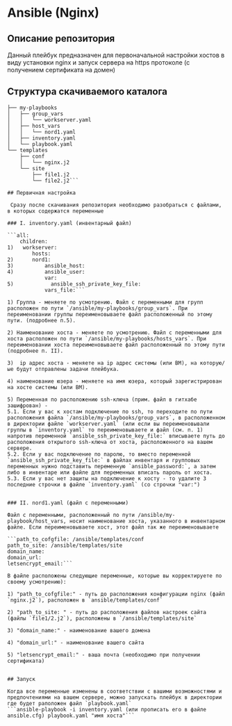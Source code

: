 # Ansible (Nginx)

## Описание репозитория

Данный плейбук предназначен для первоначальной настройки хостов в виду установки nginx и запуск сервера на https протоколе (с получением сертификата на домен)

## Cтруктура скачиваемого каталога

```├── ansible.cfg
├── my-playbooks
│   ├── group_vars
│   │   └── workserver.yaml
│   ├── host_vars
│   │   └── nord1.yaml
│   ├── inventory.yaml
│   └── playbook.yaml
└── templates
    ├── conf
    │   └── nginx.j2
    └── site
        ├── file1.j2
        └── file2.j2```

## Первичная настройка

 Сразу после скачивания репозитория необходимо разобраться с файлами, в которых содержатся переменные

### I. inventory.yaml (инвентарный файл)

```all:
    children:
1)   workserver:
        hosts:
2)      nord1:
3)          ansible_host:
4)          ansible_user:
            var:
5)            ansible_ssh_private_key_file:
            vars_file:```

1) Группа - меняете по усмотрению. Файл с переменными для групп расположен по пути `/ansible/my-playbooks/group_vars`. При переименовании группы переименовываете файл расположенный по этому пути. (подробнее п.5).

2) Наименование хоста - меняете по усмотрению. Файл с переменными для хоста расположен по пути `/ansible/my-playbooks/hosts_vars`. При переименовании хоста переименовываете файл расположенный по этому пути (подробнее п. II).

3)  ip адрес хоста - меняете на ip адрес системы (или ВМ), на которую/ые будут отправлены задачи плейбука.

4) наименование юзера - меняете на имя юзера, который зарегистрирован на хосте системы (или ВМ).

5) Переменная по расположению ssh-ключа (прим. файл в гитхабе зашифрован) -
5.1. Если у вас к хостам подключение по ssh, то переходите по пути расположения файла `/ansible/my-playbooks/group_vars`, в расположенном в директории файле `workserver.yaml` (или если вы переименовывали группы в `inventory.yaml` то переименовываете и файл (см. п. 1) напротив переменной `ansible_ssh_private_key_file:` вписываете путь до расположения открытого ssh-ключа от хоста, расположенного на вашем сервере. 
5.2. Если у вас подключение по паролю, то вместо переменной `ansible_ssh_private_key_file:` в файлах инвентаря и групповых переменных нужно подставить переменную `ansible_password:`, а затем либо в инвентаре или файле для переменных вписать пароль от хоста.
5.3. Если у вас нет защиты на подключение к хосту - то удалите 3 последние строчки в файле `inventory.yaml` (со строчки "var:")


### II. nord1.yaml (файл с переменными)

Файл с переменными, расположенный по пути /ansible/my-playbook/host_vars, носит наименование хоста, указанного в инвентарном файле. Если переименовываете хост, этот файл так же переименовываете

```path_to_cofgfile: /ansible/templates/conf
path_to_site: /ansible/templates/site
domain_name: 
domain_url: 
letsencrypt_email:```

В файле расположены следующие переменные, которые вы корректируете по своему усмотрению):

1) "path_to_cofgfile:" - путь до расположения конфигурации nginx (файл `nginx.j2`), расположен в `ansible/templates/conf`

2) "path_to_site: " - путь до расположения файлов настроек сайта (файлы `file1/2.j2`), расположены в `/ansible/templates/site`
 
3) "domain_name:" - наименование вашего домена 

4) "domain_url:" - наименование вашего сайта

5) "letsencrypt_email:" - ваша почта (необходимо при получении сертификата)


## Запуск

Когда все переменные изменены в соответствии с вашими возможностями и предпочтениями на вашем сервере, можно запускать плейбук в директории где будет раположен файл `playbook.yaml`
```ansible-playbook -i inventory.yaml (или прописать его в файле ansible.cfg) playbook.yaml "имя хоста"```
